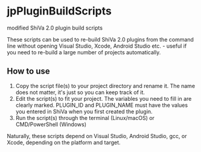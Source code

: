 # jpPluginBuildScripts
modified ShiVa 2.0 plugin build scripts

These scripts can be used to re-build ShiVa 2.0 plugins from the command line without opening Visual Studio, Xcode, Android Studio etc. - useful if you need to re-build a large number of projects automatically.

## How to use
1. Copy the script file(s) to your project directory and rename it. The name does not matter, it's just so you can keep track of it.
2. Edit the script(s) to fit your project. The variables you need to fill in are clearly marked. PLUGIN_ID and PLUGIN_NAME must have the values you entered in ShiVa when you first created the plugin.
3. Run the script(s) through the terminal (Linux/macOS) or CMD/PowerShell (Windows)

Naturally, these scripts depend on Visual Studio, Android Studio, gcc, or Xcode, depending on the platform and target.
